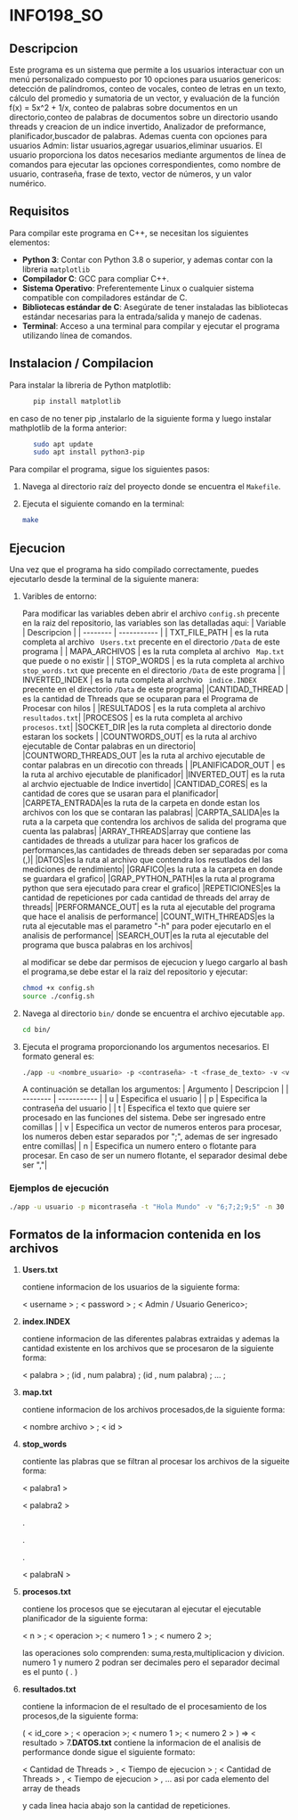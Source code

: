# INFO198_SO
## Descripcion
Este programa es un sistema que permite a los usuarios interactuar con un menú personalizado compuesto por 10 opciones para usuarios genericos:
detección de palíndromos, conteo de vocales, conteo de letras en un texto, cálculo del promedio y sumatoria de un vector, y 
evaluación de la función f(x) = 5x^2 + 1/x, conteo de palabras sobre documentos en un directorio,conteo de palabras de documentos sobre un directorio usando threads y creacion de un indice invertido, Analizador de preformance, planificador,buscador de palabras. Ademas cuenta con opciones para usuarios Admin: listar usuarios,agregar usuarios,eliminar usuarios. El usuario proporciona los datos necesarios mediante argumentos de 
línea de comandos para ejecutar las opciones correspondientes, como nombre de usuario, contraseña, frase de texto,
vector de números, y un valor numérico.

## Requisitos
Para compilar este programa en C++, se necesitan los siguientes elementos:
- **Python 3**: Contar con Python 3.8 o superior, y ademas contar con la libreria `matplotlib`
- **Compilador C**: GCC para compliar C++.
- **Sistema Operativo**: Preferentemente Linux o cualquier sistema compatible con compiladores estándar de C.
- **Bibliotecas estándar de C**: Asegúrate de tener instaladas las bibliotecas estándar necesarias para la entrada/salida y manejo de cadenas.
- **Terminal**: Acceso a una terminal para compilar y ejecutar el programa utilizando línea de comandos.
## Instalacion / Compilacion

Para instalar la libreria de Python matplotlib: 

```bash
      pip install matplotlib
   ```
en caso de no tener pip ,instalarlo de la siguiente forma y luego instalar mathplotlib de la forma anterior:
```bash
      sudo apt update
      sudo apt install python3-pip
   ```


Para compilar el programa, sigue los siguientes pasos:

1. Navega al directorio raíz del proyecto donde se encuentra el `Makefile`.
2. Ejecuta el siguiente comando en la terminal:

   ```bash
   make
## Ejecucion

Una vez que el programa ha sido compilado correctamente, puedes ejecutarlo desde la terminal de la siguiente manera:

1. Varibles de entorno:
   
   Para modificar las variables deben abrir el archivo `config.sh` precente en la raiz del repositorio, las variables son las detalladas aqui:
   | Variable | Descripcion |
    | -------- | ----------- |
    | TXT_FILE_PATH | es la ruta completa al archivo ` Users.txt` precente en el directorio  `/Data` de este programa |
    | MAPA_ARCHIVOS | es la ruta completa al archivo ` Map.txt` que puede o no existir |
    | STOP_WORDS | es la ruta completa al archivo ` stop_words.txt` que precente en el directorio `/Data` de este programa |
    | INVERTED_INDEX | es la ruta completa al archvio ` indice.INDEX` precente en el directorio `/Data` de este programa|
    |CANTIDAD_THREAD | es la cantidad de Threads que se ocuparan para el Programa de Procesar con hilos |
    |RESULTADOS | es la ruta completa al archivo `resultados.txt`|
    |PROCESOS | es la ruta completa al archivo `procesos.txt`|
    |SOCKET_DIR |es la ruta completa al directorio donde estaran los sockets |
    |COUNTWORDS_OUT| es la ruta al archivo ejecutable de Contar palabras en un directorio|
    |COUNTWORD_THREADS_OUT |es la ruta al archivo ejecutable de contar palabras en un direcotio con threads |
    |PLANIFICADOR_OUT | es la ruta al archivo ejecutable de planificador|
    |INVERTED_OUT| es la ruta al archvio ejectuable de Indice invertido|
    |CANTIDAD_CORES| es la cantidad de cores que se usaran para el planificador|
    |CARPETA_ENTRADA|es la ruta de la carpeta en donde estan los archivos con los que se contaran las palabras|
    |CARPTA_SALIDA|es la ruta a la carpeta que contendra los archivos de salida del programa que cuenta las palabras|
    |ARRAY_THREADS|array que contiene las cantidades de threads a utulizar para hacer los graficos de performances,las cantidades de threads deben ser separadas por coma (,)|
    |DATOS|es la ruta al archivo que contendra los resutlados del las mediciones de rendimiento|
    |GRAFICO|es la ruta a la carpeta en donde se guardara el grafico|
    |GRAP_PYTHON_PATH|es la ruta al programa python que sera ejecutado para crear el grafico|
    |REPETICIONES|es la cantidad de repeticiones por cada cantidad de threads del array de threads|
    |PERFORMANCE_OUT| es la ruta al ejecutable del programa que hace el analisis de performance|
    |COUNT_WITH_THREADS|es la ruta al ejecutable mas el parametro "-h" para poder ejecutarlo en el analisis de performance|
    |SEARCH_OUT|es la ruta al ejecutable del programa que busca palabras en los archivos|
    
    al modificar se debe dar permisos de ejecucion y luego cargarlo al bash el programa,se debe estar el la raiz del repositorio y ejecutar:

      ```bash
      chmod +x config.sh
      source ./config.sh
      ```
      
2. Navega al directorio `bin/` donde se encuentra el archivo ejecutable `app`.

   ```bash
   cd bin/
   ```

3. Ejecuta el programa proporcionando los argumentos necesarios. El formato general es:
    ```bash
    ./app -u <nombre_usuario> -p <contraseña> -t <frase_de_texto> -v <vector_de_números> -n <número>
    ```
    A continuación se detallan los argumentos:
    | Argumento | Descripcion |
    | -------- | ----------- |
    | u | Especifica el usuario |
    | p | Especifica la contraseña del usuario |
    | t | Especifica el texto que quiere ser procesado en las funciones del sistema. Debe ser ingresado entre comillas |
    | v | Especifica un vector  de numeros enteros para procesar, los numeros deben estar separados por ";", ademas de ser ingresado entre comillas|
    | n | Especifica un numero entero o flotante para procesar. En caso de ser un numero flotante, el separador desimal debe ser ","|



### Ejemplos de ejecución
```bash
./app -u usuario -p micontraseña -t "Hola Mundo" -v "6;7;2;9;5" -n 30
```

## Formatos de la informacion contenida en los archivos

1. **Users.txt** 

   contiene informacion de los usuarios de la siguiente forma:

   < username > ; < password > ; < Admin / Usuario Generico>; 
2. **index.INDEX**
   
   contiene informacion de las diferentes palabras extraidas y ademas la cantidad existente en los archivos que se procesaron de la siguiente forma:

   < palabra > ; (id , num palabra) ;  (id , num palabra) ; ... ;
3. **map.txt**

   contiene informacion de los archivos procesados,de la siguiente forma:

   < nombre archivo > ; < id >
4. **stop_words**

   contiente las plabras que se filtran al procesar los archivos de la sigueite forma:

   < palabra1 >

   < palabra2 >
   
   .

   .

   .

   < palabraN >
5. **procesos.txt** 

   contiene los procesos que se ejecutaran al ejecutar el ejecutable planificador de la siguiente forma:

   < n > ; < operacion >; < numero 1 > ; < numero 2 >;

   las operaciones solo comprenden: suma,resta,multiplicacion y divicion.
   numero 1 y numero 2 podran ser decimales pero el separador decimal es el punto ( . )
6. **resultados.txt** 

   contiene la informacion de el resultado de el procesamiento de los procesos,de la siguiente forma:

   ( < id_core > ; < operacion >; < numero 1 >; < numero 2 > ) => < resultado >
7.**DATOS.txt**
   contiene la informacion de el analisis de performance donde sigue el siguiente formato:

   < Cantidad de Threads > , < Tiempo de ejecucion > ; < Cantidad de Threads > , < Tiempo de ejecucion > , ... asi por cada elemento del array de theads

   y cada linea hacia abajo son la cantidad de repeticiones.